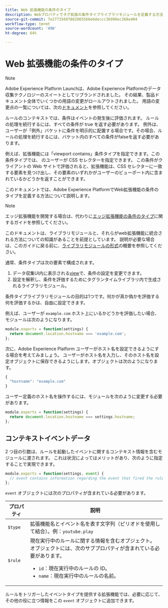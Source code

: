 ```yaml
---
title: Web 拡張機能の条件のタイプ
description: Webプロパティでタグ拡張の条件タイプライブラリモジュールを定義する方法について説明します。
source-git-commit: 7e27735697882065566ebdeccc36998ec368e404
workflow-type: tm+mt
source-wordcount: '498'
ht-degree: 64%

---
```


# Web 拡張機能の条件のタイプ

>[!NOTE]
>
>Adobe Experience Platform Launchは、Adobe Experience Platformのデータ収集テクノロジーのスイートとしてリブランドされました。 その結果、製品ドキュメント全体でいくつかの用語の変更がロールアウトされました。 用語の変更点の一覧については、次の[ドキュメント](../../term-updates.md)を参照してください。

ルールのコンテキストでは、条件はイベントの発生後に評価されます。 ルールの処理を続行するには、すべての条件が true を返す必要があります。 例外は、ユーザーが「例外」バケットに条件を明示的に配置する場合です。その場合、ルールの処理を続行するには、バケット内のすべての条件がfalseを返す必要があります。

例えば、拡張機能には「viewport contains」条件タイプを指定できます。この条件タイプでは、 のユーザーが CSS セレクターを指定できます。 この条件がクライアントの Web サイトで評価されると、拡張機能は、CSS セレクターに一致する要素を見つけ出し、その要素のいずれかがユーザーのビューポート内に含まれているかどうかを返すことができます。

このドキュメントでは、Adobe Experience PlatformでWeb拡張機能の条件のタイプを定義する方法について説明します。

>[!NOTE]
>
>エッジ拡張機能を開発する場合は、代わりに[エッジ拡張機能の条件のタイプ](../edge/condition-types.md)に関するガイドを参照してください。
>
>このドキュメントは、ライブラリモジュールと、それらがweb拡張機能に統合される方法についての知識があることを前提としています。 説明が必要な場合は、このガイドに戻る前に、[ライブラリモジュールの形式](./format.md)の概要を参照してください。

通常、条件タイプは次の要素で構成されます。

1. データ収集UI内に表示される[view](./views.md)で、条件の設定を変更できます。
2. 設定を解釈し、条件を評価するためにタグランタイムライブラリ内で生成されるライブラリモジュール。

条件タイプライブラリモジュールの目的は1つです。何かが真か偽かを評価する 何を評価するかは、自由に設定できます。

例えば、ユーザーが `example.com` ホスト上にいるかどうかを評価したい場合、モジュールは次のようになります。

```js
module.exports = function(settings) {
  return document.location.hostname === 'example.com';
};
```

次に、Adobe Experience Platform ユーザーがホスト名を設定できるようにする場合を考えてみましょう。 ユーザーがホスト名を入力し、そのホスト名を設定オブジェクトに保存できるようにします。オブジェクトは次のようになります。

```js
{
  "hostname": "example.com"
}
```

ユーザー定義のホスト名を操作するには、モジュールを次のように変更する必要があります。

```js
module.exports = function(settings) {
  return document.location.hostname === settings.hostname;
};
```

## コンテキストイベントデータ

2 つ目の引数は、ルールを起動したイベントに関するコンテキスト情報を含むモジュールに渡されます。 これは状況によってはメリットがあり、次のように指定することで実現できます。

```js
module.exports = function(settings, event) {
  // event contains information regarding the event that fired the rule
};
```

`event` オブジェクトには次のプロパティが含まれている必要があります。

| プロパティ | 説明 |
| --- | --- |
| `$type` | 拡張機能名とイベント名を表す文字列（ピリオドを使用して結合）。例：`youtube.play` |
| `$rule` | 現在実行中のルールに関する情報を含むオブジェクト。 オブジェクトには、次のサブプロパティが含まれている必要があります。<ul><li>`id`：現在実行中のルールの ID。</li><li>`name`：現在実行中のルールの名前。</li></ul> |

ルールをトリガーしたイベントタイプを提供する拡張機能では、必要に応じて、その他の役に立つ情報をこの `event` オブジェクトに追加できます。
